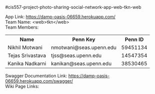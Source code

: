 #cis557-project-photo-sharing-social-network-app-web-tkn-web


App Link: https://damp-oasis-06659.herokuapp.com/ <br>
Team Name: \<web\>tkn\</web\> <br>
Team Members: 
<table>
 <tr>
    <th>Name</th>
   <th>Penn Key</th>
    <th>Penn ID</th>
 </tr>
 <tr>
    <td>Nikhil Motwani</td>
   <td>nmotwani@seas.upenn.edu</td>
    <td>59451134</td>
   </tr>
 <tr>
    <td>Tejas Srivastava</td>
   <td>tjss@seas.upenn.edu</td>
    <td>14547354</td>
  </tr>
  <tr>
    <td>Kanika Nadkarni</td>
    <td>kanikan@seas.upenn.edu</td>
    <td>38530465</td>
   </tr>
  </table>
  
  Swagger Documentation Link: https://damp-oasis-06659.herokuapp.com/swagger/ <br>
  Wiki Page Links:
  
